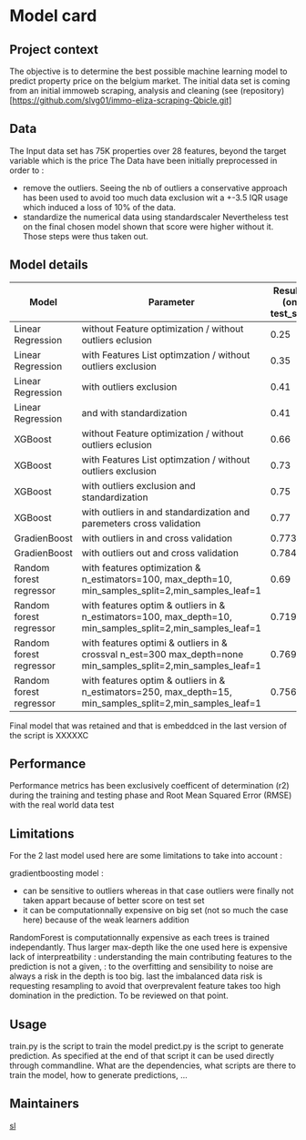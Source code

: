 # Model card

## Project context

The objective is to determine the best possible machine learning model to predict property price on the belgium market. The initial data set is coming from  an initial immoweb scraping,  analysis and cleaning (see (repository)[https://github.com/slvg01/immo-eliza-scraping-Qbicle.git]

## Data
The Input data set has 75K properties over 28 features, beyond the target variable which is the price 
The Data have been initially preprocessed in order to : 
- remove the outliers. Seeing the nb of outliers a conservative approach has been used to avoid too much data exclusion  wit a +-3.5 IQR usage which induced a loss of 10% of the data.
- standardize the numerical data using standardscaler
Nevertheless test on the final chosen model shown that score were higher without it. Those steps were thus taken out. 

## Model details
|Model                     | Parameter                                                                                                     | Results (on test_set) |
| ------------------------ | --------------------------------------------------------------------------------------------------------------| ----------------------|
| Linear Regression        | without Feature optimization / without outliers eclusion                                                      | 0.25                  |
| Linear Regression        | with Features List optimzation / without outliers  exclusion                                                  | 0.35                  |
| Linear Regression        | with outliers  exclusion                                                                                      | 0.41                  |
| Linear Regression        | and with standardization                                                                                      | 0.41                  |
| XGBoost                  | without Feature optimization / without outliers eclusion                                                      | 0.66                  |
| XGBoost                  | with Features List optimzation / without outliers  exclusion                                                  | 0.73                  |
| XGBoost                  | with outliers exclusion and standardization                                                                   | 0.75                  |
| XGBoost                  | with outliers in and standardization and paremeters cross validation                                          | 0.77                  |
| GradienBoost             | with outliers in  and cross validation                                                                        | 0.773                 |
| GradienBoost             | with outliers out and cross validation                                                                        | 0.784                 |
| Random forest regressor  | with features optimization & n_estimators=100, max_depth=10,  min_samples_split=2,min_samples_leaf=1          | 0.69                  |
| Random forest regressor  | with features optim & outliers in & n_estimators=100, max_depth=10, min_samples_split=2,min_samples_leaf=1    | 0.719                 |
| Random forest regressor  | with features optimi & outliers in & crossval n_est=300 max_depth=none min_samples_split=2,min_samples_leaf=1 | 0.769                 |
| Random forest regressor  | with features optim & outliers in & n_estimators=250, max_depth=15, min_samples_split=2,min_samples_leaf=1    | 0.756                 |

Final model that was retained and that is embeddced in the last version of the script is XXXXXC

## Performance
Performance metrics has been exclusively coefficent of determination (r2) during the training and testing phase  and Root Mean Squared Error (RMSE) with the real world data test

## Limitations
For the 2 last model used here are some limitations to take into account :  

gradientboosting model : 
- can be sensitive to outliers whereas in that case outliers were finally not taken appart because of better score on test set
- it can be computationnally expensive on big set (not so much the case here) because of the weak learners addition

RandomForest is 
computationnally expensive as each trees is trained independantly. Thus larger max-depth like the one used here is expensive
lack of interpreatbility : understanding the main contributing features to the prediction is not a given, :  to the 
overfitting and sensibility to noise are always a risk in the depth is too big. 
last the imbalanced data risk is requesting  resampling to avoid that overprevalent feature takes too high domination in the prediction. To be reviewed on that point. 

## Usage
train.py is the script to train the model 
predict.py is the script to generate prediction. As specified at the end of that script it can be used directly through commandline. 
What are the dependencies, what scripts are there to train the model, how to generate predictions, ...

## Maintainers
[sl](https://github.com/slvg01)
